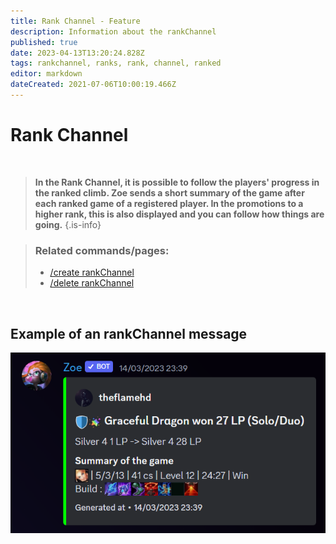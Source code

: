 ```yaml
---
title: Rank Channel - Feature
description: Information about the rankChannel
published: true
date: 2023-04-13T13:20:24.828Z
tags: rankchannel, ranks, rank, channel, ranked
editor: markdown
dateCreated: 2021-07-06T10:00:19.466Z
---
```


# Rank Channel

<br>

>**In the Rank Channel, it is possible to follow the players' progress in the ranked climb. Zoe sends a short summary of the game after each ranked game of a registered player. In the promotions to a higher rank, this is also displayed and you can follow how things are going.**
>{.is-info}

>### Related commands/pages:
>-   [/create rankChannel](/en/commands/create/rankChannel/)
>-   [/delete rankChannel](/en/commands/delete/rankChannel/)

<br>

## Example of an rankChannel message

![](/new_rankchannel_message.png)